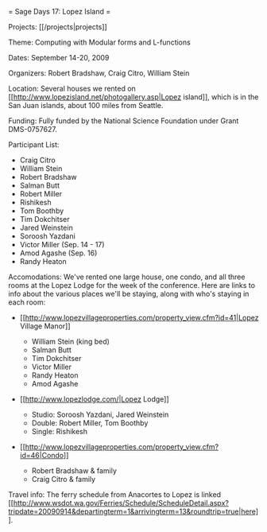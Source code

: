 = Sage Days 17: Lopez Island =

Projects: [[/projects|projects]]

Theme: Computing with Modular forms and L-functions

Dates: September 14-20, 2009

Organizers: Robert Bradshaw, Craig Citro, William Stein

Location: Several houses we rented on [[http://www.lopezisland.net/photogallery.asp|Lopez island]], which is in the San Juan islands, about 100 miles from Seattle.

Funding: Fully funded by the National Science Foundation under Grant DMS-0757627.

Participant List:

 * Craig Citro 
 * William Stein
 * Robert Bradshaw
 * Salman Butt
 * Robert Miller
 * Rishikesh
 * Tom Boothby
 * Tim Dokchitser
 * Jared Weinstein
 * Soroosh Yazdani
 * Victor Miller (Sep. 14 - 17)
 * Amod Agashe (Sep. 16)
 * Randy Heaton

Accomodations: We've rented one large house, one condo, and all three rooms at the Lopez Lodge for the week of the conference. Here are links to info about the various places we'll be staying, along with who's staying in each room:

 * [[http://www.lopezvillageproperties.com/property_view.cfm?id=41|Lopez Village Manor]]
   * William Stein (king bed)
   * Salman Butt
   * Tim Dokchitser
   * Victor Miller
   * Randy Heaton
   * Amod Agashe

 * [[http://www.lopezlodge.com/|Lopez Lodge]]
   * Studio: Soroosh Yazdani, Jared Weinstein
   * Double: Robert Miller, Tom Boothby
   * Single: Rishikesh

 * [[http://www.lopezvillageproperties.com/property_view.cfm?id=46|Condo]]
   * Robert Bradshaw & family
   * Craig Citro & family

Travel info: The ferry schedule from Anacortes to Lopez is linked [[http://www.wsdot.wa.gov/Ferries/Schedule/ScheduleDetail.aspx?tripdate=20090914&departingterm=1&arrivingterm=13&roundtrip=true|here]].
